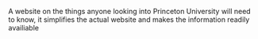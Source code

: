 A website on the things anyone looking into Princeton University will need to know, it simplifies the actual website and makes the information readily availiable
